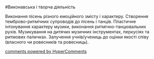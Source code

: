 <div id="hypercomments_widget" class="js-hypercomments-widget invisible"></div>


#Виконавська і творча діяльність

Виконання пісень різного емоційного змісту і характеру. Створення темброво-ритмічних супроводів до пісень і танців. Пластичне інтонування характеру музики, виконання ритмічно-танцювальних рухів. Музикування на дитячих музичних інструментах, перкусіях та ритмових паличках. Залучення учнів/учениць до оцінки якості співу (власного чи ровесників та ровесниць). 

<div class="js-hypercomments-container">
    <a href="http://hypercomments.com" class="hc-link" title="comments widget">comments powered by HyperComments</a>
</div>